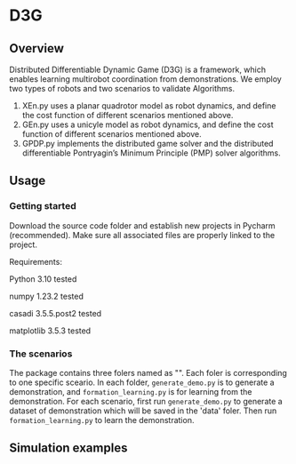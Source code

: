 # D3G

## Overview
Distributed Differentiable Dynamic Game (D3G) is a framework, which enables learning multirobot coordination from demonstrations. We employ two types
of robots and two scenarios to validate Algorithms.
1. XEn.py uses a planar quadrotor model as robot dynamics, and define the cost function of different scenarios mentioned above.
2. GEn.py uses a unicyle model as robot dynamics, and define the cost function of different scenarios mentioned above.
3. GPDP.py implements the distributed game solver and the distributed differentiable Pontryagin’s Minimum Principle (PMP) solver algorithms.

## Usage

### Getting started

Download the source code folder and establish new projects in Pycharm (recommended). Make sure all associated files are properly linked to the project.

Requirements:

Python 3.10 tested

numpy 1.23.2 tested

casadi 3.5.5.post2 tested

matplotlib 3.5.3 tested

### The scenarios
The package contains three folers named as "". Each foler is corresponding to one specific sceario. In each folder, `generate_demo.py` is to generate a demonstration, and `formation_learning.py` is for learning from the demonstration. For each scenario, first run `generate_demo.py` to generate a dataset of demonstration which will be saved in the 'data' foler. Then run `formation_learning.py` to learn the demonstration.

## Simulation examples
